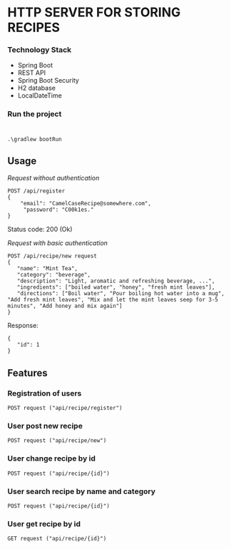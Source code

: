 # HTTP SERVER FOR STORING RECIPES

### Technology Stack
- Spring Boot
- REST API
- Spring Boot Security
- H2 database
- LocalDateTime

### Run the project
#
```
.\gradlew bootRun
```

## Usage
_Request without authentication_
```
POST /api/register 
{
    "email": "CamelCaseRecipe@somewhere.com",
     "password": "C00k1es."
}
```

Status code: 200 (Ok)

_Request with basic authentication_
```
POST /api/recipe/new request 
{
   "name": "Mint Tea",
   "category": "beverage",
   "description": "Light, aromatic and refreshing beverage, ...",
   "ingredients": ["boiled water", "honey", "fresh mint leaves"],
   "directions": ["Boil water", "Pour boiling hot water into a mug", "Add fresh mint leaves", "Mix and let the mint leaves seep for 3-5 minutes", "Add honey and mix again"]
}

```
Response:
```
{
   "id": 1
}
```

## Features

### Registration of users
```
POST request ("api/recipe/register")
```
### User post new recipe
```
POST request ("api/recipe/new")
```
### User change recipe by id
```
POST request ("api/recipe/{id}")
```
### User search recipe by name and category
```
POST request ("api/recipe/{id}")
```
### User get recipe by id
```
GET request ("api/recipe/{id}")
```
